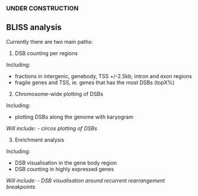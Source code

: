 ### UNDER CONSTRUCTION

## BLISS analysis

Currently there are two main paths:
1. DSB counting per regions

  Including:
  - fractions in intergenic, genebody, TSS +/-2.5kb, intron and exon regions
  - fragile genes and TSS, ie. genes that has the most DSBs (topX%)
  
2. Chromosome-wide plotting of DSBs

  Including:
  - plotting DSBs along the genome with karyogram
  
  _Will include:_
  _- circos plotting of DSBs_
  
3. Enrichment analysis

  Including:
  - DSB visualisation in the gene body region
  - DSB counting in highly expressed genes
  
  _Will include:_
  _- DSB visualisation around recurrent rearrangement breakpoints_
